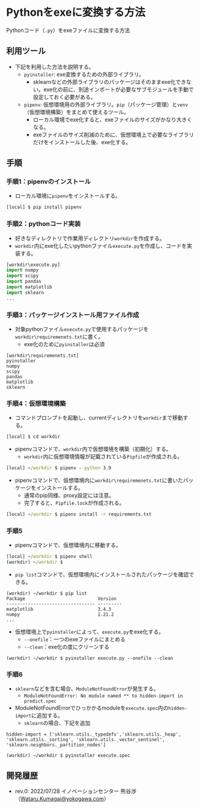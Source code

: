 # Pythonをexeに変換する方法
Pythonコード（``.py``）をexeファイルに変換する方法

## 利用ツール
- 下記を利用した方法を説明する。
  - ``pyinstaller``: exe変換するための外部ライブラリ。
    - sklearnなどの外部ライブラリのパッケージはそのままexe化できない。exe化の前に、別途インポートが必要なサブモジュールを手動で設定しておく必要がある。
  - ``pipenv``: 仮想環境用の外部ライブラリ。``pip``（パッケージ管理）と``venv``（仮想環境構築）をまとめて使えるツール。
    - ローカル環境でexe化すると、exeファイルのサイズがかなり大きくなる。
    - exeファイルのサイズ削減のために、仮想環境上で必要なライブラリだけをインストールした後、exe化する。


## 手順
### 手順1：pipenvのインストール
- ローカル環境に``pipenv``をインストールする。

```cmd
[local] $ pip install pipenv
```

### 手順2：pythonコード実装
- 好きなディレクトリで作業用ディレクトリ``workdir``を作成する。
- ``workdir``内にexe化したいpythonファイル``execute.py``を作成し、コードを実装する。

```python
[workdir\execute.py]
import numpy
import scipy
import pandas
import matplotlib
import sklearn
...
``` 

### 手順3：パッケージインストール用ファイル作成
- 対象pythonファイル``execute.py``で使用するパッケージを``workdir\requiremenets.txt``に書く。
  - exe化のために``pyinstaller``は必須

```
[workdir\requiremenets.txt]
pyinstaller
numpy
scipy
pandas
matplotlib
sklearn
``` 

### 手順4：仮想環境構築
- コマンドプロンプトを起動し、currentディレクトリを``workdir``まで移動する。

````cmd
[local] $ cd workdir
````

- pipenvコマンドで、``workdir``内で仮想環境を構築（初期化）する。
  - ``workdir``内に仮想環境情報が記載されている``Pipfile``が作成される。

````cmd
[local] ~/workdir $ pipenv --python 3.9
````

- pipenvコマンドで、仮想環境内に``workdir\requiremenets.txt``に書いたパッケージをインストールする。
  - 通常のpip同様、proxy設定には注意。
  - 完了すると、``Pipfile.lock``が作成される。

````cmd
[local] ~/workdir $ pipenv install -r requirements.txt
````

### 手順5
- pipenvコマンドで、仮想環境内に移動する。

````cmd
[local] ~/workdir $ pipenv shell
(workdir) ~/workdir $ 
````

- ``pip list``コマンドで、仮想環境内にインストールされたパッケージを確認できる。

````shell
(workdir) ~/workdir $ pip list
Package                           Version
--------------------------------- ---------
matplotlib                        3.4.3
numpy                             1.21.2
...
````

- 仮想環境上で``pyinstaller``によって、``execute.py``をexe化する。
  - ``--onefile``：一つのexeファイルにまとめる
  - ``--clean``：exe化の度にクリーンする

````shell
(workdir) ~/workdir $ pyinstaller execute.py --onefile --clean
````

### 手順6
- ``sklearn``などを含む場合、``ModuleNotFoundError``が発生する。
  - ``ModuleNotFoundError: No module named ** to hidden-import in predict.spec``
- ModuleNotFoundErrorでひっかかるmoduleを``execute.spec``内の``hidden-import``に追加する。
  - ``sklearn``の場合、下記を追加
````spec
hidden-import = ['sklearn.utils._typedefs','sklearn.utils._heap', 'sklearn.utils._sorting', 'sklearn.utils._vector_sentinel', 'sklearn.neighbors._partition_nodes']
````

````shell
(workdir) ~/workdir $ pyinstaller execute.spec
````



## 開発履歴
- rev.0: 2022/07/28 イノベーションセンター 熊谷渉（Wataru.Kumagai@yokogawa.com）
